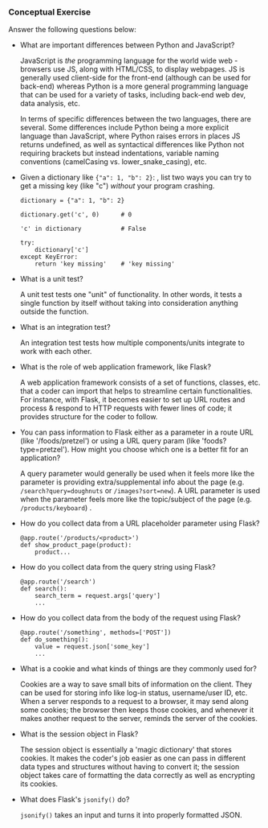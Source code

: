 ### Conceptual Exercise

Answer the following questions below:

- What are important differences between Python and JavaScript?

    JavaScript is _the_ programming language for the world wide web - browsers use JS, along with HTML/CSS, to display webpages. JS is generally used client-side for the front-end (although can be used for back-end) whereas Python is a more general programming language that can be used for a variety of tasks, including back-end web dev, data analysis, etc.

    In terms of specific differences between the two languages, there are several. Some differences include Python being a more explicit language than JavaScript, where Python raises errors in places JS returns undefined, as well as syntactical differences like Python not requiring brackets but instead indentations, variable naming conventions (camelCasing vs. lower_snake_casing), etc.

- Given a dictionary like ``{"a": 1, "b": 2}``: , list two ways you
  can try to get a missing key (like "c") *without* your program
  crashing.

    ```
    dictionary = {"a": 1, "b": 2}

    dictionary.get('c', 0)      # 0

    'c' in dictionary           # False

    try:  
        dictionary['c']
    except KeyError:
        return 'key missing'    # 'key missing'
    ```

- What is a unit test?

    A unit test tests one "unit" of functionality. In other words, it tests a single function by itself without taking into consideration anything outside the function.

- What is an integration test?

    An integration test tests how multiple components/units integrate to work with each other.

- What is the role of web application framework, like Flask?

    A web application framework consists of a set of functions, classes, etc. that a coder can import that helps to streamline certain functionalities. For instance, with Flask, it becomes easier to set up URL routes and process & respond to HTTP requests with fewer lines of code; it provides structure for the coder to follow.

- You can pass information to Flask either as a parameter in a route URL
  (like '/foods/pretzel') or using a URL query param (like
  'foods?type=pretzel'). How might you choose which one is a better fit
  for an application?

    A query parameter would generally be used when it feels more like the parameter is providing extra/supplemental info about the page (e.g. `/search?query=doughnuts` or `/images?sort=new`). A URL parameter is used when the parameter feels more like the topic/subject of the page (e.g. `/products/keyboard`) .

- How do you collect data from a URL placeholder parameter using Flask?

    ```
    @app.route('/products/<product>')
    def show_product_page(product):
        product...
    ```

- How do you collect data from the query string using Flask?

    ```
    @app.route('/search')
    def search():
        search_term = request.args['query']
        ...
    ```

- How do you collect data from the body of the request using Flask?

    ```
    @app.route('/something', methods=['POST'])
    def do_something():
        value = request.json['some_key']
        ...
    ```

- What is a cookie and what kinds of things are they commonly used for?

    Cookies are a way to save small bits of information on the client. They can be used for storing info like log-in status, username/user ID, etc. When a server responds to a request to a browser, it may send along some cookies; the browser then keeps those cookies, and whenever it makes another request to the server, reminds the server of the cookies.

- What is the session object in Flask?

    The session object is essentially a 'magic dictionary' that stores cookies. It makes the coder's job easier as one can pass in different data types and structures without having to convert it; the session object takes care of formatting the data correctly as well as encrypting its cookies.

- What does Flask's `jsonify()` do?

    `jsonify()` takes an input and turns it into properly formatted JSON.